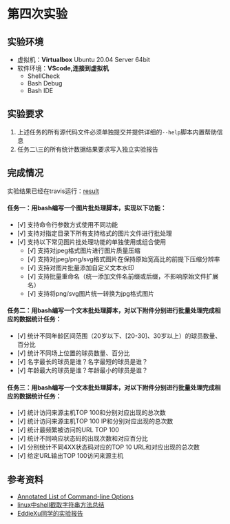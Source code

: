 # 第四次实验

## 实验环境
- 虚拟机：**Virtualbox**
  Ubuntu 20.04 Server 64bit
- 软件环境：**VScode,连接到虚拟机**
    - ShellCheck
    - Bash Debug
    - Bash IDE

## 实验要求
1. 上述任务的所有源代码文件必须单独提交并提供详细的`--help`脚本内置帮助信息
2. 任务二\三的所有统计数据结果要求写入独立实验报告

## 完成情况
实验结果已经在travis运行：[result](https://github.com/AltSuperBlade/test)

#### 任务一：用bash编写一个图片批处理脚本，实现以下功能：
- [√] 支持命令行参数方式使用不同功能
- [√] 支持对指定目录下所有支持格式的图片文件进行批处理
- [√] 支持以下常见图片批处理功能的单独使用或组合使用
  - [√] 支持对jpeg格式图片进行图片质量压缩
  - [√] 支持对jpeg/png/svg格式图片在保持原始宽高比的前提下压缩分辨率
  - [√] 支持对图片批量添加自定义文本水印
  - [√] 支持批量重命名（统一添加文件名前缀或后缀，不影响原始文件扩展名）
  - [√] 支持将png/svg图片统一转换为jpg格式图片

#### 任务二：用bash编写一个文本批处理脚本，对以下附件分别进行批量处理完成相应的数据统计任务：

- [√] 统计不同年龄区间范围（20岁以下、[20-30]、30岁以上）的球员数量、百分比
- [√] 统计不同场上位置的球员数量、百分比
- [√] 名字最长的球员是谁？名字最短的球员是谁？
- [√] 年龄最大的球员是谁？年龄最小的球员是谁？

#### 任务三：用bash编写一个文本批处理脚本，对以下附件分别进行批量处理完成相应的数据统计任务：

- [√] 统计访问来源主机TOP 100和分别对应出现的总次数
- [√] 统计访问来源主机TOP 100 IP和分别对应出现的总次数
- [√] 统计最频繁被访问的URL TOP 100
- [√] 统计不同响应状态码的出现次数和对应百分比
- [√] 分别统计不同4XX状态码对应的TOP 10 URL和对应出现的总次数
- [√] 给定URL输出TOP 100访问来源主机


## 参考资料
* [Annotated List of Command-line Options](https://legacy.imagemagick.org/script/command-line-options.php)
* [linux中shell截取字符串方法总结](http://www.111cn.net/sys/linux/43822.htm)
* [EddieXu同学的实验报告](https://github.com/CUCCS/2021-linux-public-EddieXu1125/tree/chap0x04/chap0x04)
